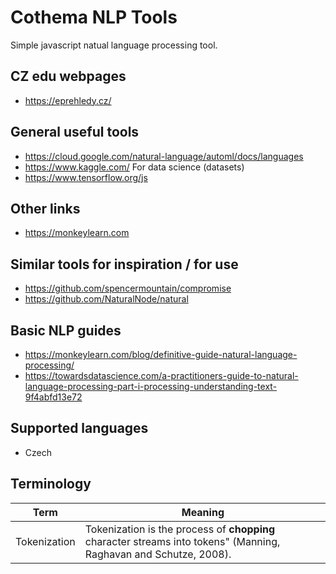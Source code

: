 # Cothema NLP Tools

Simple javascript natual language processing tool.

## CZ edu webpages
- https://eprehledy.cz/

## General useful tools
- https://cloud.google.com/natural-language/automl/docs/languages
- https://www.kaggle.com/ For data science (datasets)
- https://www.tensorflow.org/js

## Other links
- https://monkeylearn.com

## Similar tools for inspiration / for use
- https://github.com/spencermountain/compromise
- https://github.com/NaturalNode/natural

## Basic NLP guides
- https://monkeylearn.com/blog/definitive-guide-natural-language-processing/
- https://towardsdatascience.com/a-practitioners-guide-to-natural-language-processing-part-i-processing-understanding-text-9f4abfd13e72

## Supported languages
- Czech

## Terminology
|Term|Meaning|
|---|---|
|Tokenization|Tokenization is the process of **chopping** character streams into tokens" (Manning, Raghavan and Schutze, 2008).|
